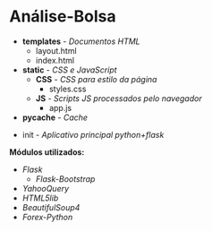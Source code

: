 # Análise-Bolsa

* **templates** - *Documentos HTML*
  - layout.html
  - index.html
* **static** - *CSS e JavaScript*
  * **CSS** - *CSS para estilo da página*
    - styles.css
  * **JS** - *Scripts JS processados pelo navegador*
    - app.js
* **pycache** - *Cache*
- init - *Aplicativo principal python+flask*

**Módulos utilizados:**
  * *Flask*
    * *Flask-Bootstrap*
  * *YahooQuery*
  * *HTML5lib*
  * *BeautifulSoup4*
  * *Forex-Python*
